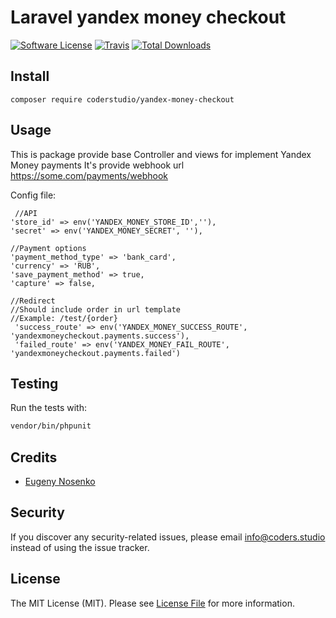 # Laravel yandex money checkout

[![Software License](https://img.shields.io/badge/license-MIT-brightgreen.svg?style=flat-square)](LICENSE.md)
[![Travis](https://img.shields.io/travis/codersStudio/yandex-money-checkout.svg?style=flat-square)]()
[![Total Downloads](https://img.shields.io/packagist/dt/codersStudio/yandex-money-checkout.svg?style=flat-square)](https://packagist.org/packages/codersStudio/yandex-money-checkout)

## Install
`composer require coderstudio/yandex-money-checkout`

## Usage
This is package provide base Controller and views for implement Yandex Money payments
It's provide webhook url https://some.com/payments/webhook

Config file:

     //API
    'store_id' => env('YANDEX_MONEY_STORE_ID',''),
    'secret' => env('YANDEX_MONEY_SECRET', ''),

    //Payment options
    'payment_method_type' => 'bank_card',
    'currency' => 'RUB',
    'save_payment_method' => true,
    'capture' => false,

    //Redirect
    //Should include order in url template
    //Example: /test/{order}
     'success_route' => env('YANDEX_MONEY_SUCCESS_ROUTE', 'yandexmoneycheckout.payments.success'),
     'failed_route' => env('YANDEX_MONEY_FAIL_ROUTE', 'yandexmoneycheckout.payments.failed')


## Testing
Run the tests with:

``` bash
vendor/bin/phpunit
```

## Credits

- [Eugeny Nosenko](https://github.com/imjonos)

## Security
If you discover any security-related issues, please email info@coders.studio instead of using the issue tracker.

## License
The MIT License (MIT). Please see [License File](/LICENSE.md) for more information.
